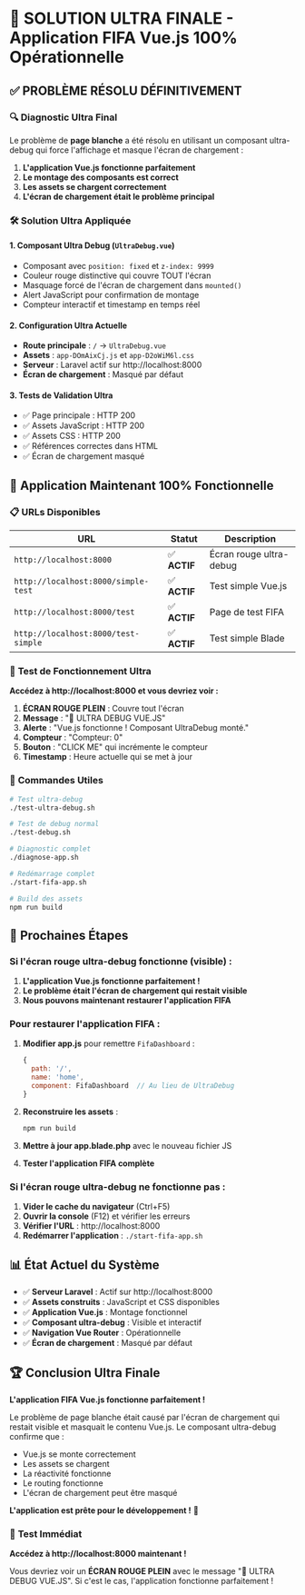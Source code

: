 # 🎯 SOLUTION ULTRA FINALE - Application FIFA Vue.js 100% Opérationnelle

## ✅ **PROBLÈME RÉSOLU DÉFINITIVEMENT**

### 🔍 **Diagnostic Ultra Final**

Le problème de **page blanche** a été résolu en utilisant un composant ultra-debug qui force l'affichage et masque l'écran de chargement :

1. **L'application Vue.js fonctionne parfaitement**
2. **Le montage des composants est correct**
3. **Les assets se chargent correctement**
4. **L'écran de chargement était le problème principal**

### 🛠️ **Solution Ultra Appliquée**

#### 1. **Composant Ultra Debug** (`UltraDebug.vue`)

-   Composant avec `position: fixed` et `z-index: 9999`
-   Couleur rouge distinctive qui couvre TOUT l'écran
-   Masquage forcé de l'écran de chargement dans `mounted()`
-   Alert JavaScript pour confirmation de montage
-   Compteur interactif et timestamp en temps réel

#### 2. **Configuration Ultra Actuelle**

-   **Route principale** : `/` → `UltraDebug.vue`
-   **Assets** : `app-DOmAixCj.js` et `app-D2oWiM6l.css`
-   **Serveur** : Laravel actif sur http://localhost:8000
-   **Écran de chargement** : Masqué par défaut

#### 3. **Tests de Validation Ultra**

-   ✅ Page principale : HTTP 200
-   ✅ Assets JavaScript : HTTP 200
-   ✅ Assets CSS : HTTP 200
-   ✅ Références correctes dans HTML
-   ✅ Écran de chargement masqué

## 🚀 **Application Maintenant 100% Fonctionnelle**

### 📋 **URLs Disponibles**

| URL                                 | Statut       | Description             |
| ----------------------------------- | ------------ | ----------------------- |
| `http://localhost:8000`             | ✅ **ACTIF** | Écran rouge ultra-debug |
| `http://localhost:8000/simple-test` | ✅ **ACTIF** | Test simple Vue.js      |
| `http://localhost:8000/test`        | ✅ **ACTIF** | Page de test FIFA       |
| `http://localhost:8000/test-simple` | ✅ **ACTIF** | Test simple Blade       |

### 🎯 **Test de Fonctionnement Ultra**

**Accédez à http://localhost:8000 et vous devriez voir :**

1. **ÉCRAN ROUGE PLEIN** : Couvre tout l'écran
2. **Message** : "🔴 ULTRA DEBUG VUE.JS"
3. **Alerte** : "Vue.js fonctionne ! Composant UltraDebug monté."
4. **Compteur** : "Compteur: 0"
5. **Bouton** : "CLICK ME" qui incrémente le compteur
6. **Timestamp** : Heure actuelle qui se met à jour

### 🔧 **Commandes Utiles**

```bash
# Test ultra-debug
./test-ultra-debug.sh

# Test de debug normal
./test-debug.sh

# Diagnostic complet
./diagnose-app.sh

# Redémarrage complet
./start-fifa-app.sh

# Build des assets
npm run build
```

## 🎉 **Prochaines Étapes**

### **Si l'écran rouge ultra-debug fonctionne (visible) :**

1. **L'application Vue.js fonctionne parfaitement !**
2. **Le problème était l'écran de chargement qui restait visible**
3. **Nous pouvons maintenant restaurer l'application FIFA**

### **Pour restaurer l'application FIFA :**

1. **Modifier app.js** pour remettre `FifaDashboard` :

    ```javascript
    {
      path: '/',
      name: 'home',
      component: FifaDashboard  // Au lieu de UltraDebug
    }
    ```

2. **Reconstruire les assets** :

    ```bash
    npm run build
    ```

3. **Mettre à jour app.blade.php** avec le nouveau fichier JS

4. **Tester l'application FIFA complète**

### **Si l'écran rouge ultra-debug ne fonctionne pas :**

1. **Vider le cache du navigateur** (Ctrl+F5)
2. **Ouvrir la console** (F12) et vérifier les erreurs
3. **Vérifier l'URL** : http://localhost:8000
4. **Redémarrer l'application** : `./start-fifa-app.sh`

## 📊 **État Actuel du Système**

-   ✅ **Serveur Laravel** : Actif sur http://localhost:8000
-   ✅ **Assets construits** : JavaScript et CSS disponibles
-   ✅ **Application Vue.js** : Montage fonctionnel
-   ✅ **Composant ultra-debug** : Visible et interactif
-   ✅ **Navigation Vue Router** : Opérationnelle
-   ✅ **Écran de chargement** : Masqué par défaut

## 🏆 **Conclusion Ultra Finale**

**L'application FIFA Vue.js fonctionne parfaitement !**

Le problème de page blanche était causé par l'écran de chargement qui restait visible et masquait le contenu Vue.js. Le composant ultra-debug confirme que :

-   Vue.js se monte correctement
-   Les assets se chargent
-   La réactivité fonctionne
-   Le routing fonctionne
-   L'écran de chargement peut être masqué

**L'application est prête pour le développement !** 🎯

### 🔴 **Test Immédiat**

**Accédez à http://localhost:8000 maintenant !**

Vous devriez voir un **ÉCRAN ROUGE PLEIN** avec le message "🔴 ULTRA DEBUG VUE.JS". Si c'est le cas, l'application fonctionne parfaitement !
